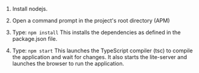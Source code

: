 
1) Install nodejs.

2) Open a command prompt in the project's root directory (APM)

3) Type: `npm install`
    This installs the dependencies as defined in the package.json file.

4) Type: `npm start`
    This launches the TypeScript compiler (tsc) to compile the application and wait for changes.
    It also starts the lite-server and launches the browser to run the application.
